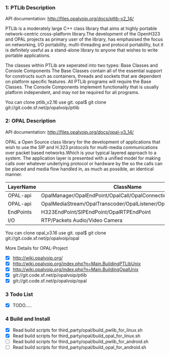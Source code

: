 ### 1: PTLib  Description
API documentation: http://files.opalvoip.org/docs/ptlib-v2_14/

PTLib is a moderately large C++ class library that aims at highly portable network-centric cross-platform library.The development of the OpenH323 and OPAL projects as primary user of the library, has emphasised the focus on networking, I/O portability, multi-threading and protocol portability, but it is definitely useful as a stand-alone library to anyone that wishes to write portable applications.

The classes within PTLib are seperated into two types: Base Classes and Console Components The Base Classes contain all of the essential support for constructs such as containers, threads and sockets that are dependent on platform specific features. All PTLib programs will require the Base Classes. The Console Components implement functionality that is usually platform independent, and may not be required for all programs.

You can clone ptlib_v2.16  use git. 
opal$ git clone git://git.code.sf.net/p/opalvoip/ptlib

### 2: OPAL Description
API documentation: http://files.opalvoip.org/docs/opal-v3_14/

OPAL a Open Source class library for the development of applications that wish to use the SIP and H.323 protocols for multi-media communications over packet based networks.Which is your typical layered approach to a system. The application layer is presented with a unified model for making calls over whatever underlying protocol or hardware by the so the calls can be placed and media flow handled in, as much as possible, an identical manner.

LayerName | ClassName
------------ | -------------
OPAL-api | OpalManager/OpalEndPoint/OpalCall/OpalConnection/OpalMediaFormat
OPAL-api | OpalMediaStream/OpalTranscoder/OpalListener/OpalTransport
EndPoints | H323EndPoint/SIPEndPoint/OpalRTPEndPoint
I/O | RTP/Packets Audio/Video Camera

You can clone opal_v3.16  use git.
opal$ git clone git://git.code.sf.net/p/opalvoip/opal

More Details for OPAL-Project
- [x] http://wiki.opalvoip.org/
- [x] http://wiki.opalvoip.org/index.php?n=Main.BuildingPTLibUnix
- [x] http://wiki.opalvoip.org/index.php?n=Main.BuildingOpalUnix
- [x] git://git.code.sf.net/p/opalvoip/ptlib
- [x] git://git.code.sf.net/p/opalvoip/opal

### 3 Todo List
- [x] TODO.....


### 4 Build and Install
- [x] Read build scripts for third_party/opal/build_pwlib_for_linux.sh
- [x] Read build scripts for third_party/opal/build_opal_for_linux.sh
- [ ] Read build scripts for third_party/opal/build_pwlib_for_android.sh
- [ ] Read build scripts for third_party/opal/build_opal_for_android.sh
